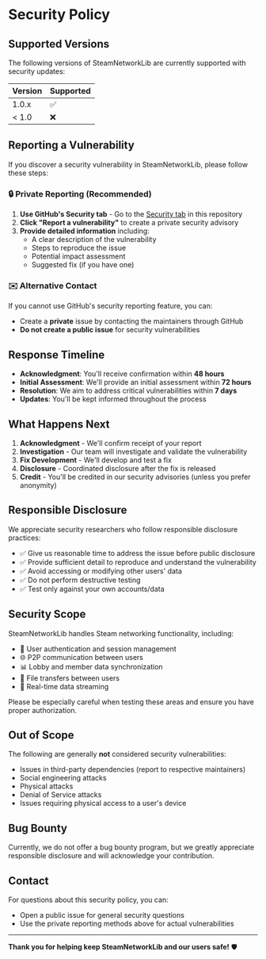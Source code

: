 # Security Policy

## Supported Versions

The following versions of SteamNetworkLib are currently supported with security updates:

| Version | Supported          |
| ------- | ------------------ |
| 1.0.x   | :white_check_mark: |
| < 1.0   | :x:                |

## Reporting a Vulnerability

If you discover a security vulnerability in SteamNetworkLib, please follow these steps:

### 🔒 Private Reporting (Recommended)

1. **Use GitHub's Security tab** - Go to the [Security tab](../../security) in this repository
2. **Click "Report a vulnerability"** to create a private security advisory
3. **Provide detailed information** including:
   - A clear description of the vulnerability
   - Steps to reproduce the issue
   - Potential impact assessment
   - Suggested fix (if you have one)

### ✉️ Alternative Contact

If you cannot use GitHub's security reporting feature, you can:
- Create a **private** issue by contacting the maintainers through GitHub
- **Do not create a public issue** for security vulnerabilities

## Response Timeline

- **Acknowledgment**: You'll receive confirmation within **48 hours**
- **Initial Assessment**: We'll provide an initial assessment within **72 hours**
- **Resolution**: We aim to address critical vulnerabilities within **7 days**
- **Updates**: You'll be kept informed throughout the process

## What Happens Next

1. **Acknowledgment** - We'll confirm receipt of your report
2. **Investigation** - Our team will investigate and validate the vulnerability
3. **Fix Development** - We'll develop and test a fix
4. **Disclosure** - Coordinated disclosure after the fix is released
5. **Credit** - You'll be credited in our security advisories (unless you prefer anonymity)

## Responsible Disclosure

We appreciate security researchers who follow responsible disclosure practices:

- ✅ Give us reasonable time to address the issue before public disclosure
- ✅ Provide sufficient detail to reproduce and understand the vulnerability
- ✅ Avoid accessing or modifying other users' data
- ✅ Do not perform destructive testing
- ✅ Test only against your own accounts/data

## Security Scope

SteamNetworkLib handles Steam networking functionality, including:

- 🔐 User authentication and session management
- 🌐 P2P communication between users
- 📊 Lobby and member data synchronization
- 📁 File transfers between users
- 🔄 Real-time data streaming

Please be especially careful when testing these areas and ensure you have proper authorization.

## Out of Scope

The following are generally **not** considered security vulnerabilities:

- Issues in third-party dependencies (report to respective maintainers)
- Social engineering attacks
- Physical attacks
- Denial of Service attacks
- Issues requiring physical access to a user's device

## Bug Bounty

Currently, we do not offer a bug bounty program, but we greatly appreciate responsible disclosure and will acknowledge your contribution.

## Contact

For questions about this security policy, you can:
- Open a public issue for general security questions
- Use the private reporting methods above for actual vulnerabilities

---

**Thank you for helping keep SteamNetworkLib and our users safe!** 🛡️ 